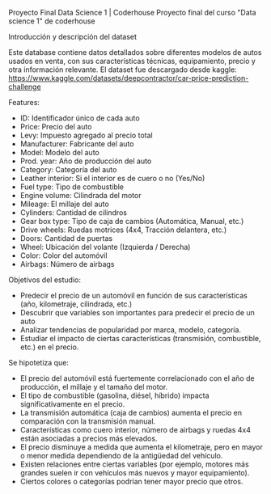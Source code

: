 Proyecto Final Data Science 1 | Coderhouse 
Proyecto final del curso "Data science 1" de coderhouse

Introducción y descripción del dataset

Este database contiene datos detallados sobre diferentes modelos de autos usados en venta, con sus características técnicas, equipamiento, precio y otra información relevante.
El dataset fue descargado desde kaggle: https://www.kaggle.com/datasets/deepcontractor/car-price-prediction-challenge


Features:

* ID: Identificador único de cada auto
* Price: Precio del auto
* Levy: Impuesto agregado al precio total
* Manufacturer: Fabricante del auto
* Model: Modelo del auto
* Prod. year: Año de producción del auto
* Category: Categoría del auto
* Leather interior: Si el interior es de cuero o no (Yes/No)
* Fuel type: Tipo de combustible
* Engine volume: Cilindrada del motor
* Mileage: El millaje del auto
* Cylinders: Cantidad de cilindros
* Gear box type: Tipo de caja de cambios (Automática, Manual, etc.)
* Drive wheels: Ruedas motrices (4x4, Tracción delantera, etc.)
* Doors: Cantidad de puertas
* Wheel: Ubicación del volante (Izquierda / Derecha)
* Color: Color del automóvil
* Airbags: Número de airbags


Objetivos del estudio:

- Predecir el precio de un automóvil en función de sus características (año, kilometraje, cilindrada, etc.)
- Descubrir que variables son importantes para predecir el precio de un auto
- Analizar tendencias de popularidad por marca, modelo, categoría.
- Estudiar el impacto de ciertas características (transmisión, combustible, etc.) en el precio.


Se hipotetiza que:

* El precio del automóvil está fuertemente correlacionado con el año de producción, el millaje y el tamaño del motor.
* El tipo de combustible (gasolina, diésel, híbrido) impacta significativamente en el precio.
* La transmisión automática (caja de cambios) aumenta el precio en comparación con la transmisión manual.
*  Características como cuero interior, número de airbags y ruedas 4x4 están asociadas a precios más elevados.
* El precio disminuye a medida que aumenta el kilometraje, pero en mayor o menor medida dependiendo de la antigüedad del vehículo.
* Existen relaciones entre ciertas variables (por ejemplo, motores más grandes suelen ir con vehículos más nuevos y mayor equipamiento).
* Ciertos colores o categorías podrían tener mayor precio que otros.



